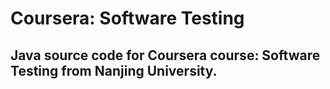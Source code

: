 # Coursera: Software Testing
## Java source code for Coursera course: Software Testing from Nanjing University. 


